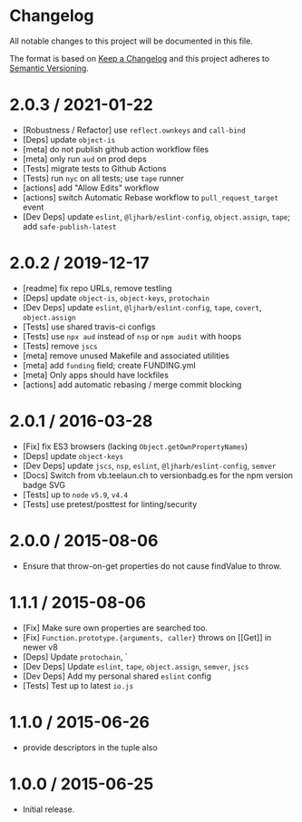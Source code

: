 # Changelog

All notable changes to this project will be documented in this file.

The format is based on [Keep a Changelog](https://keepachangelog.com/en/1.0.0/)
and this project adheres to [Semantic Versioning](https://semver.org/spec/v2.0.0.html).

<!-- auto-changelog-above -->

2.0.3 / 2021-01-22
=================
  * [Robustness / Refactor] use `reflect.ownkeys` and `call-bind`
  * [Deps] update `object-is`
  * [meta] do not publish github action workflow files
  * [meta] only run `aud` on prod deps
  * [Tests] migrate tests to Github Actions
  * [Tests] run `nyc` on all tests; use `tape` runner
  * [actions] add "Allow Edits" workflow
  * [actions] switch Automatic Rebase workflow to `pull_request_target` event
  * [Dev Deps] update `eslint`, `@ljharb/eslint-config`, `object.assign`, `tape`; add `safe-publish-latest`

2.0.2 / 2019-12-17
=================
  * [readme] fix repo URLs, remove testling
  * [Deps] update `object-is`, `object-keys`, `protochain`
  * [Dev Deps] update `eslint`, `@ljharb/eslint-config`, `tape`, `covert`, `object.assign`
  * [Tests] use shared travis-ci configs
  * [Tests] use `npx aud` instead of `nsp` or `npm audit` with hoops
  * [Tests] remove `jscs`
  * [meta] remove unused Makefile and associated utilities
  * [meta] add `funding` field; create FUNDING.yml
  * [meta] Only apps should have lockfiles
  * [actions] add automatic rebasing / merge commit blocking

2.0.1 / 2016-03-28
=================
  * [Fix] fix ES3 browsers (lacking `Object.getOwnPropertyNames`)
  * [Deps] update `object-keys`
  * [Dev Deps] update `jscs`, `nsp`, `eslint`, `@ljharb/eslint-config`, `semver`
  * [Docs] Switch from vb.teelaun.ch to versionbadg.es for the npm version badge SVG
  * [Tests] up to `node` `v5.9`, `v4.4`
  * [Tests] use pretest/posttest for linting/security

2.0.0 / 2015-08-06
=================
  * Ensure that throw-on-get properties do not cause findValue to throw.

1.1.1 / 2015-08-06
=================
  * [Fix] Make sure own properties are searched too.
  * [Fix] `Function.prototype.{arguments, caller}` throws on [[Get]] in newer v8
  * [Deps] Update `protochain`, `
  * [Dev Deps] Update `eslint`, `tape`, `object.assign`, `semver`, `jscs`
  * [Dev Deps] Add my personal shared `eslint` config
  * [Tests] Test up to latest `io.js`

1.1.0 / 2015-06-26
=================
  * provide descriptors in the tuple also

1.0.0 / 2015-06-25
=================
  * Initial release.
